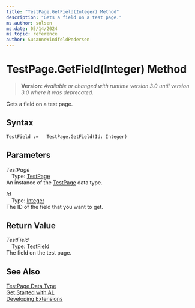```yaml
---
title: "TestPage.GetField(Integer) Method"
description: "Gets a field on a test page."
ms.author: solsen
ms.date: 05/14/2024
ms.topic: reference
author: SusanneWindfeldPedersen
---
```

[//]: # (START>DO_NOT_EDIT)
[//]: # (IMPORTANT:Do not edit any of the content between here and the END>DO_NOT_EDIT.)
[//]: # (Any modifications should be made in the .xml files in the ModernDev repo.)
# TestPage.GetField(Integer) Method
> **Version**: _Available or changed with runtime version 3.0 until version 3.0 where it was deprecated._

Gets a field on a test page.


## Syntax
```AL
TestField :=   TestPage.GetField(Id: Integer)
```
## Parameters
*TestPage*  
&emsp;Type: [TestPage](testpage-data-type.md)  
An instance of the [TestPage](testpage-data-type.md) data type.  

*Id*  
&emsp;Type: [Integer](../integer/integer-data-type.md)  
The ID of the field that you want to get.  


## Return Value
*TestField*  
&emsp;Type: [TestField](../testfield/testfield-data-type.md)  
The field on the test page.


[//]: # (IMPORTANT: END>DO_NOT_EDIT)
## See Also
[TestPage Data Type](testpage-data-type.md)  
[Get Started with AL](../../devenv-get-started.md)  
[Developing Extensions](../../devenv-dev-overview.md)